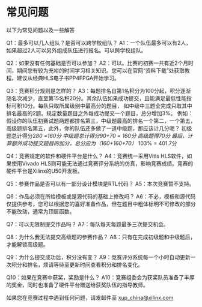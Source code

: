 # 常见问题

以下为常见问题以及一些解答

Q1：最多可以几人组队？是否可以跨学校组队？
A1：一个队伍最多可以有2人，如果超过2人可以另外组成队伍进行报名。可以跨学校组队。

Q2：如果没有任何基础是否可以参加？
A2：可以。比赛的初赛一共有近2个月时间，期间您有较为充裕的时间学习相关知识。您可以在官网“资料下载”处获取教程，建议从经典HLS电子书PP4FPGA开始学习。

Q3：竞赛积分规则是怎样的？
A3：每题排名自第1名积分为100分起，积分逐渐随名次减少，直至第15名积20分。其余队伍如果成功提交，且能满足最低性能指标可积10分。每队只取所属级别中最高分的题目， 如中级中三题全完成只取其中排名最高的2题。规定数量题目之外每成功提交一个题目，总分增加3%。
例如：假设你的队伍初赛试题两题都排名第三，中级题最高的排名一个第二，一个第五，高级题排名第五，此外，你的队伍还多做了一道中级题，那应该计几分呢？
初级题总计得分2*80 =160分
中级题总计得分90+70 = 160分
高级题得70分
最后，计算额外成功提交题目的加分，总分应为（160+160+70）* 103% = 401.7分

Q4：竞赛规定的软件和硬件平台是什么？
A4：竞赛统一采用Vitis HLS软件，如果使用Vivado HLS则可能无法通过竞赛评分系统的仿真，影响竞赛成绩。竞赛的硬件平台是Xilinx的U50开发板。

Q5：参赛作品是否可以有一部分设计模块是RTL代码？
A5：本次竞赛暂不支持。

Q6：作品必须在所给模板或是源代码的基础上修改吗？
A6：不必，模板和源代码仅提供参考，您可以根据您的喜好准备作品，但在题目中粗体标明不可修改的部分不能改动，通常为顶层函数。

Q7：可以无限制提交作品吗？
A7：每队每天每题最多三次提交机会。

Q8：为什么我无法提交高级题的参赛作品？
A8：只有在完成初级题和中级题后，才能解锁高级题。

Q9：为什么提交成功后，积分没有变？
A9：竞赛评分系统每一个小时自动更新一次积分和排名，烦请等待至更新时间查看积分和排名变化。

Q10：如果在竞赛中获奖，奖励是什么？
A10：竞赛组委会为获奖队员准备了丰厚的奖金，同时也准备了硬件平台赠送给获奖队伍的指导教师。

如果您在竞赛过程中遇到任何问题，请发邮件至 xup_china@xilinx.com
